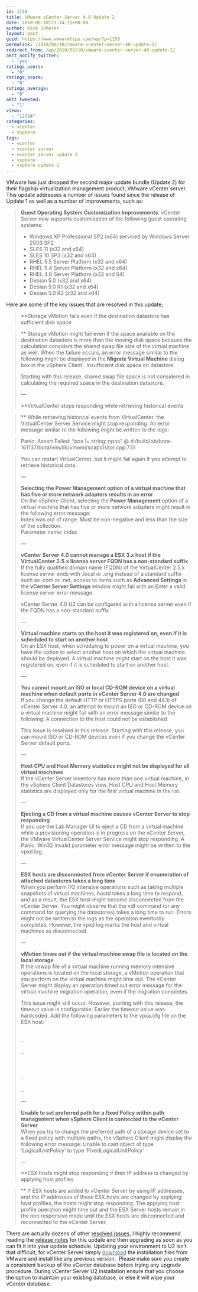 ```yaml
---
id: 1158
title: VMware vCenter Server 4.0 Update 2
date: 2010-06-10T21:14:11+00:00
author: Rick Scherer
layout: post
guid: https://www.vmwaretips.com/wp/?p=1158
permalink: /2010/06/10/vmware-vcenter-server-40-update-2/
redirect_from: /wp/2010/06/10/vmware-vcenter-server-40-update-2/
aktt_notify_twitter:
  - 'yes'
ratings_users:
  - "0"
ratings_score:
  - "0"
ratings_average:
  - "0"
aktt_tweeted:
  - "1"
views:
  - "12724"
categories:
  - vCenter
  - vSphere
tags:
  - vcenter
  - vcenter server
  - vcenter server update 2
  - vsphere
  - vsphere update 2
---
```

VMware has just dropped the second major update bundle (Update 2) for their flagship virtualization management product, VMware vCenter server.  This update addresses a number of issues found since the release of Update 1 as well as a number of improvements, such as:

> **Guest Operating System Customization Improvements**: vCenter Server now supports customization of the following guest operating systems:
> 
>   * Windows XP Professional SP2 (x64) serviced by Windows Server 2003 SP2
>   * SLES 11 (x32 and x64)
>   * SLES 10 SP3 (x32 and x64)
>   * RHEL 5.5 Server Platform (x32 and x64)
>   * RHEL 5.4 Server Platform (x32 and x64)
>   * RHEL 4.8 Server Platform (x32 and 64)
>   * Debian 5.0 (x32 and x64)
>   * Debian 5.0 R1 (x32 and x64)
>   * Debian 5.0 R2 (x32 and x64)

Here are some of the key issues that are resolved in this update;



> **Storage vMotion fails even if the destination datastore has sufficient disk space
  
>** Storage vMotion might fail even if the space available on the destination datastore is more than the moving disk space because the calculation considers the shared swap file size of the virtual machine as well. When the failure occurs, an error message similar to the following might be displayed in the **Migrate Virtual Machine** dialog box in the vSphere Client:  Insufficient disk space on datastore.
> 
> <p align="left">
>   Starting with this release, shared swap file space is not considered in calculating the required space in the destination datastore.
> </p>
> 
> <p align="left">
>   &#8212;
> </p>
> 
> **VirtualCenter stops responding while retrieving historical events
  
>** While retrieving historical events from VirtualCenter, the VirtualCenter Server Service might stop responding. An error message similar to the following might be written to the logs:
  
> Panic: Assert Failed: &#8220;pos != string::npos&#8221; @ d:/build/ob/bora-161137/bora/vim/lib/vmomi/soapVisitor.cpp:731
  
> You can restart VirtualCenter, but it might fail again if you attempt to retrieve historical data.
> 
> &#8212;
> 
> <p align="left">
>   <strong>Selecting the Power Management option of a virtual machine that has five or more network adapters results in an error<br /> </strong>On the vSphere Client, selecting the <strong>Power Management </strong>option of a virtual machine that has five or more network adapters might result in the following error message:<br /> Index was out of range. Must be non-negative and less than the size of the collection.<br /> Parameter name: index
> </p>
> 
> <p align="left">
>   &#8212;
> </p>
> 
> <p align="left">
>   <strong>vCenter Server 4.0 cannot manage a ESX 3.x host if the VirtualCenter 2.5.x license server FQDN has a non-standard suffix<br /> </strong>If the fully qualified domain name (FQDN) of the VirtualCenter 2.5.x license server ends with .local or .eng instead of a standard suffix such as .com or .net, access to items such as <strong>Advanced Settings </strong>in the <strong>vCenter Server Settings </strong>window might fail with an Enter a valid license server error message.
> </p>
> 
> vCenter Server 4.0 U2 can be configured with a license server even if the FQDN has a non-standard suffix.
> 
> <p align="left">
>   &#8212;
> </p>
> 
> <p align="left">
>   <strong>Virtual machine starts on the host it was registered on, even if it is scheduled to start on another host<br /> </strong>On an ESX host, when scheduling to power on a virtual machine, you have the option to select another host on which the virtual machine should be deployed. A virtual machine might start on the host it was registered on, even if it is scheduled to start on another host.
> </p>
> 
> <p align="left">
>   &#8212;
> </p>
> 
> <p align="left">
>   <strong>You cannot mount an ISO or local CD-ROM device on a virtual machine when default ports in vCenter Server 4.0 are changed</strong><br /> If you change the default HTTP or HTTPS ports (80 and 443) of vCenter Server 4.0, an attempt to mount an ISO or CD-ROM device on a virtual machine might fail with an error message similar to the following: A connection to the host could not be established
> </p>
> 
> <p align="left">
>   This issue is resolved in this release. Starting with this release, you can mount ISO or CD-ROM devices even if you change the vCenter Server default ports.
> </p>
> 
> <p align="left">
>   &#8212;
> </p>
> 
> <p align="left">
>   <strong>Host CPU and Host Memory statistics might not be displayed for all virtual machines<br /> </strong>If the vCenter Server inventory has more than one virtual machine, in the vSphere Client Datastores view, Host CPU and Host Memory statistics are displayed only for the first virtual machine in the list.
> </p>
> 
> <p align="left">
>   &#8212;
> </p>
> 
> <p align="left">
>   <strong>Ejecting a CD from a virtual machine causes vCenter Server to stop responding<br /> </strong>If you use the Lab Manager UI to eject a CD from a virtual machine while a provisioning operation is in progress on the vCenter Server, the VMware VirtualCenter Server Service might stop responding. A Panic: Win32 invalid parameter error message might be written to the vpxd.log.
> </p>
> 
> <p align="left">
>   &#8212;
> </p>
> 
> <p align="left">
>   <strong>ESX hosts are disconnected from vCenter Server if enumeration of attached datastores takes a long time<br /> </strong>When you perform I/O intensive operations such as taking multiple snapshots of virtual machines, hostd takes a long time to respond, and as a result, the ESX host might become disconnected from the vCenter Server. You might observe that the vdf command (or any command for querying the datastores) takes a long time to run. Errors might not be written to the logs as the operation eventually completes. However, the vpxd log marks the host and virtual machines as disconnected.
> </p>
> 
> <p align="left">
>   &#8212;
> </p>
> 
> <p align="left">
>   <strong>vMotion times out if the virtual machine swap file is located on the local storage<br /> </strong>If the vswap file of a virtual machine running memory intensive operations is located on the local storage, a vMotion operation that you perform on the virtual machine might time out. The vCenter Server might display an operation timed out error message for the virtual machine migration operation, even if the migration completes.
> </p>
> 
> <p align="left">
>   This issue might still occur. However, starting with this release, the timeout value is configurable. Earlier the timeout value was hardcoded. Add the following parameters to the vpxa.cfg file on the ESX host:
> </p>
> 
> <p align="left">
>   <config><br /> ..<br /> <vpxa><br /> ..<br /> <vmotion><br /> <vmIdAcquireTimeout><New timeout value in seconds></vmIdAcquireTimeout><br /> </vmotion><br /> ..<br /> </vpxa><br /> ..<br /> </config>
> </p>
> 
> <p align="left">
>   &#8212;
> </p>
> 
> <p align="left">
>   <strong>Unable to set preferred path for a fixed Policy within path management when vSphere Client is connected to the vCenter Server<br /> </strong>When you try to change the preferred path of a storage device set to a fixed policy with multiple paths, the vSphere Client might display the following error message: Unable to cast object of type &#8216;LogicalUnitPolicy&#8217; to type &#8216;FixedLogicalUnitPolicy&#8217;
> </p>
> 
> <div>
>   <span style="font-family: Corbel; font-size: small;"><span style="font-family: Corbel; font-size: small;">&#8212;</span></span>
> </div>
> 
> **ESX hosts might stop responding if their IP address is changed by applying host profiles
  
>** If ESX hosts are added to vCenter Server by using IP addresses, and the IP addresses of these ESX hosts are changed by applying host profiles, the hosts might stop responding. The applying host profile operation might time out and the ESX Server hosts remain in the non responsive mode until the ESX hosts are disconnected and reconnected to the vCenter Server.

<p align="left">
  There are actually dozens of other <a href="http://www.vmware.com/support/vsphere4/doc/vsp_vc40_u2_rel_notes.html#resolvedissues" target="_blank">resolved issues</a>, I highly recommend reading the <a href="http://www.vmware.com/support/vsphere4/doc/vsp_vc40_u2_rel_notes.html" target="_blank">release notes</a> for this update and then upgrading as soon as you can fit it into your update schedule. Updating your environment to U2 isn’t that difficult, for vCenter Server simply <a href="http://downloads.vmware.com/d/info/datacenter_downloads/vmware_vsphere_4/4" target="_blank"><span style="color: #40748c;">download</span></a> the installation files from VMware and install like any previous version.  Please make sure you create a consistent backup of the vCenter database before trying any upgrade procedure. During vCenter Server U2 installation ensure that you choose the option to maintain your existing database, or else it will wipe your vCenter database.
</p>